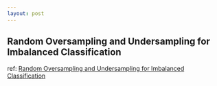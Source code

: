 ```yaml
---
layout: post
---
```


## Random Oversampling and Undersampling for Imbalanced Classification

ref: [Random Oversampling and Undersampling for Imbalanced Classification](https://machinelearningmastery.com/random-oversampling-and-undersampling-for-imbalanced-classification/)




